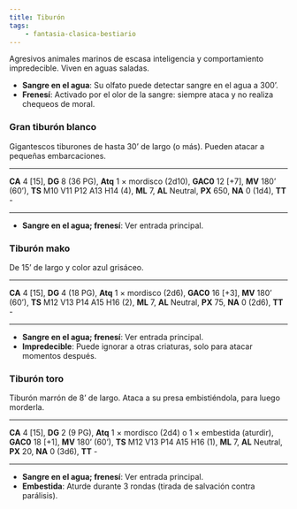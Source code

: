 ```yaml
---
title: Tiburón
tags:
    - fantasia-clasica-bestiario
---
```

Agresivos animales marinos de escasa inteligencia y comportamiento impredecible. Viven en aguas saladas.

- **Sangre en el agua**: Su olfato puede detectar sangre en el agua a 300’.
- **Frenesí**: Activado por el olor de la sangre: siempre ataca y no realiza chequeos de moral.

### Gran tiburón blanco
Gigantescos tiburones de hasta 30’ de largo (o más). Pueden atacar a pequeñas embarcaciones.
___
**CA** 4 [15], **DG** 8 (36 PG), **Atq** 1 × mordisco (2d10), **GAC0** 12 [+7], **MV** 180’ (60’), **TS** M10 V11 P12 A13 H14 (4), **ML** 7, **AL** Neutral, **PX** 650, **NA** 0 (1d4), **TT** -
___
- **Sangre en el agua; frenesí**: Ver entrada principal.

### Tiburón mako
De 15’ de largo y color azul grisáceo.
___
**CA** 4 [15], **DG** 4 (18 PG), **Atq** 1 × mordisco (2d6), **GAC0** 16 [+3], **MV** 180’ (60’), **TS** M12 V13 P14 A15 H16 (2), **ML** 7, **AL** Neutral, **PX** 75, **NA** 0 (2d6), **TT** -
___
- **Sangre en el agua; frenesí**: Ver entrada principal.
- **Impredecible**: Puede ignorar a otras criaturas, solo para atacar momentos después.

### Tiburón toro
Tiburón marrón de 8’ de largo. Ataca a su presa embistiéndola, para luego morderla.
___
**CA** 4 [15], **DG** 2 (9 PG), **Atq** 1 × mordisco (2d4) o 1 × embestida (aturdir), **GAC0** 18 [+1], **MV** 180’ (60’), **TS** M12 V13 P14 A15 H16 (1), **ML** 7, **AL** Neutral, **PX** 20, **NA** 0 (3d6), **TT** -
___
- **Sangre en el agua; frenesí**: Ver entrada principal.
- **Embestida**: Aturde durante 3 rondas (tirada de salvación contra parálisis).
